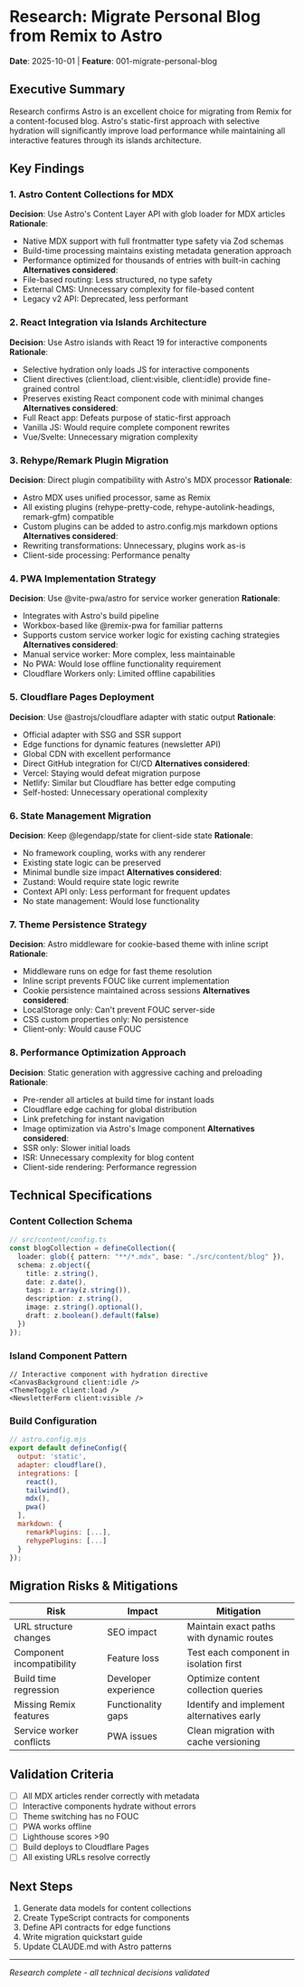 # Research: Migrate Personal Blog from Remix to Astro

**Date**: 2025-10-01 | **Feature**: 001-migrate-personal-blog

## Executive Summary
Research confirms Astro is an excellent choice for migrating from Remix for a content-focused blog. Astro's static-first approach with selective hydration will significantly improve load performance while maintaining all interactive features through its islands architecture.

## Key Findings

### 1. Astro Content Collections for MDX
**Decision**: Use Astro's Content Layer API with glob loader for MDX articles
**Rationale**:
- Native MDX support with full frontmatter type safety via Zod schemas
- Build-time processing maintains existing metadata generation approach
- Performance optimized for thousands of entries with built-in caching
**Alternatives considered**:
- File-based routing: Less structured, no type safety
- External CMS: Unnecessary complexity for file-based content
- Legacy v2 API: Deprecated, less performant

### 2. React Integration via Islands Architecture
**Decision**: Use Astro islands with React 19 for interactive components
**Rationale**:
- Selective hydration only loads JS for interactive components
- Client directives (client:load, client:visible, client:idle) provide fine-grained control
- Preserves existing React component code with minimal changes
**Alternatives considered**:
- Full React app: Defeats purpose of static-first approach
- Vanilla JS: Would require complete component rewrites
- Vue/Svelte: Unnecessary migration complexity

### 3. Rehype/Remark Plugin Migration
**Decision**: Direct plugin compatibility with Astro's MDX processor
**Rationale**:
- Astro MDX uses unified processor, same as Remix
- All existing plugins (rehype-pretty-code, rehype-autolink-headings, remark-gfm) compatible
- Custom plugins can be added to astro.config.mjs markdown options
**Alternatives considered**:
- Rewriting transformations: Unnecessary, plugins work as-is
- Client-side processing: Performance penalty

### 4. PWA Implementation Strategy
**Decision**: Use @vite-pwa/astro for service worker generation
**Rationale**:
- Integrates with Astro's build pipeline
- Workbox-based like @remix-pwa for familiar patterns
- Supports custom service worker logic for existing caching strategies
**Alternatives considered**:
- Manual service worker: More complex, less maintainable
- No PWA: Would lose offline functionality requirement
- Cloudflare Workers only: Limited offline capabilities

### 5. Cloudflare Pages Deployment
**Decision**: Use @astrojs/cloudflare adapter with static output
**Rationale**:
- Official adapter with SSG and SSR support
- Edge functions for dynamic features (newsletter API)
- Global CDN with excellent performance
- Direct GitHub integration for CI/CD
**Alternatives considered**:
- Vercel: Staying would defeat migration purpose
- Netlify: Similar but Cloudflare has better edge computing
- Self-hosted: Unnecessary operational complexity

### 6. State Management Migration
**Decision**: Keep @legendapp/state for client-side state
**Rationale**:
- No framework coupling, works with any renderer
- Existing state logic can be preserved
- Minimal bundle size impact
**Alternatives considered**:
- Zustand: Would require state logic rewrite
- Context API only: Less performant for frequent updates
- No state management: Would lose functionality

### 7. Theme Persistence Strategy
**Decision**: Astro middleware for cookie-based theme with inline script
**Rationale**:
- Middleware runs on edge for fast theme resolution
- Inline script prevents FOUC like current implementation
- Cookie persistence maintained across sessions
**Alternatives considered**:
- LocalStorage only: Can't prevent FOUC server-side
- CSS custom properties only: No persistence
- Client-only: Would cause FOUC

### 8. Performance Optimization Approach
**Decision**: Static generation with aggressive caching and preloading
**Rationale**:
- Pre-render all articles at build time for instant loads
- Cloudflare edge caching for global distribution
- Link prefetching for instant navigation
- Image optimization via Astro's Image component
**Alternatives considered**:
- SSR only: Slower initial loads
- ISR: Unnecessary complexity for blog content
- Client-side rendering: Performance regression

## Technical Specifications

### Content Collection Schema
```typescript
// src/content/config.ts
const blogCollection = defineCollection({
  loader: glob({ pattern: "**/*.mdx", base: "./src/content/blog" }),
  schema: z.object({
    title: z.string(),
    date: z.date(),
    tags: z.array(z.string()),
    description: z.string(),
    image: z.string().optional(),
    draft: z.boolean().default(false)
  })
});
```

### Island Component Pattern
```tsx
// Interactive component with hydration directive
<CanvasBackground client:idle />
<ThemeToggle client:load />
<NewsletterForm client:visible />
```

### Build Configuration
```javascript
// astro.config.mjs
export default defineConfig({
  output: 'static',
  adapter: cloudflare(),
  integrations: [
    react(),
    tailwind(),
    mdx(),
    pwa()
  ],
  markdown: {
    remarkPlugins: [...],
    rehypePlugins: [...]
  }
});
```

## Migration Risks & Mitigations

| Risk | Impact | Mitigation |
|------|--------|------------|
| URL structure changes | SEO impact | Maintain exact paths with dynamic routes |
| Component incompatibility | Feature loss | Test each component in isolation first |
| Build time regression | Developer experience | Optimize content collection queries |
| Missing Remix features | Functionality gaps | Identify and implement alternatives early |
| Service worker conflicts | PWA issues | Clean migration with cache versioning |

## Validation Criteria
- [ ] All MDX articles render correctly with metadata
- [ ] Interactive components hydrate without errors
- [ ] Theme switching has no FOUC
- [ ] PWA works offline
- [ ] Lighthouse scores >90
- [ ] Build deploys to Cloudflare Pages
- [ ] All existing URLs resolve correctly

## Next Steps
1. Generate data models for content collections
2. Create TypeScript contracts for components
3. Define API contracts for edge functions
4. Write migration quickstart guide
5. Update CLAUDE.md with Astro patterns

---
*Research complete - all technical decisions validated*